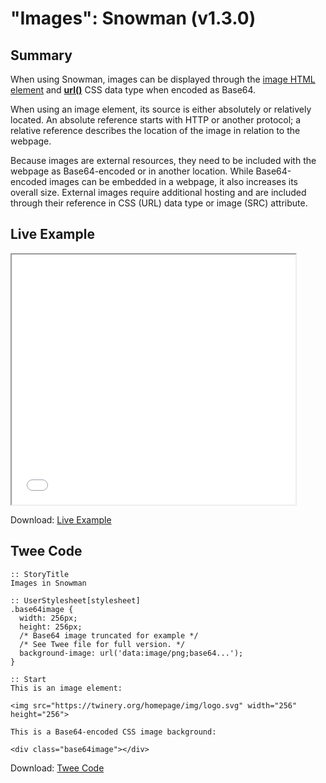 # "Images": Snowman (v1.3.0)

## Summary

When using Snowman, images can be displayed through the [image HTML element](https://developer.mozilla.org/en-US/docs/Web/HTML/Element/img) and **[url()](https://developer.mozilla.org/en-US/docs/Web/CSS/url)** CSS data type when encoded as Base64.

When using an image element, its source is either absolutely or relatively located. An absolute reference starts with HTTP or another protocol; a relative reference describes the location of the image in relation to the webpage.

Because images are external resources, they need to be included with the webpage as Base64-encoded or in another location. While Base64-encoded images can be embedded in a webpage, it also increases its overall size. External images require additional hosting and are included through their reference in CSS (URL) data type or image (SRC) attribute.

## Live Example

<section>
<iframe src="snowman_images_example.html" height=400 width=90%></iframe>

Download: <a href="snowman_images_example.html" target="_blank">Live Example</a>
</section>

## Twee Code

```twee
:: StoryTitle
Images in Snowman

:: UserStylesheet[stylesheet]
.base64image {
  width: 256px;
  height: 256px;
  /* Base64 image truncated for example */
  /* See Twee file for full version. */
  background-image: url('data:image/png;base64...');
}

:: Start
This is an image element:

<img src="https://twinery.org/homepage/img/logo.svg" width="256" height="256">

This is a Base64-encoded CSS image background:

<div class="base64image"></div>

```

Download: <a href="snowman_images_twee.txt" target="_blank">Twee Code</a>
